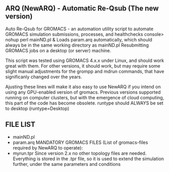 ARQ (NewARQ) - Automatic Re-Qsub (The new version)
---------------------------------------------------------------------------
Auto Re-Qsub for GROMACS - an automation utility script to automate GROMACS simulation submissions, processes, and healthchecks
console> nohup perl mainND.pl &
Loads param.arq automatically, which should always be in the same working directory as mainND.pl
Resubmitting GROMACS jobs on a desktop (or server) machine.

This script was tested using GROMACS 4.x.x under Linux, and should work great with them. For other versions, it should work, but may require some slight manual adjustments for the grompp and mdrun commands, that have significanly changed over the years.

Ajusting these lines will make it also easy to use NewARQ if you intend on using any GPU-enabled version of gromacs. Previous versions supported running on computer clusters, but with the emergence of cloud computing, this part of the code has become obsolete. runtype should ALWAYS be set to desktop (runtype=Desktop)

FILE LIST
---------------------------------------------------------------------------
* mainND.pl
* param.arq
MANDATORY GROMACS FILES (List of gromacs-files required by NewARQ to operate):
* myrun.tpr
Since version 2.x no other topology files are needed. Everything is stored in the .tpr file, so it is
used to extend the simulation further, under the same parameters and conditions

